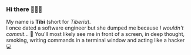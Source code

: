 ### Hi there 🙋🏻‍♂️

My name is __Tibi__ (short for _Tiberiu_).  
I once dated a software engineer but she dumped me because _I wouldn't commit_... 🥁
You'll most likely see me in front of a screen, in deep thought, smoking, writing commands in a terminal window and acting like a hacker 💻
